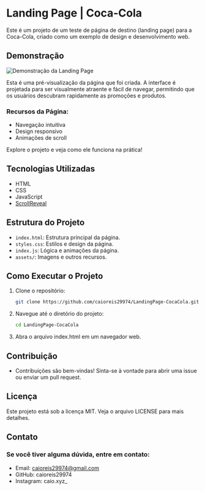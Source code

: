 # Landing Page | Coca-Cola

Este é um projeto de um teste de página de destino (landing page) para a Coca-Cola, criado como um exemplo de design e desenvolvimento web.

## Demonstração

![Demonstração da Landing Page](https://github.com/caioreis29974/LandingPage-CocaCola/assets/example.jfif)

Esta é uma pré-visualização da página que foi criada. A interface é projetada para ser visualmente atraente e fácil de navegar, permitindo que os usuários descubram rapidamente as promoções e produtos.

### Recursos da Página:
- Navegação intuitiva
- Design responsivo
- Animações de scroll

Explore o projeto e veja como ele funciona na prática!

## Tecnologias Utilizadas

- HTML
- CSS
- JavaScript
- [ScrollReveal](https://unpkg.com/scrollreveal)

## Estrutura do Projeto

- `index.html`: Estrutura principal da página.
- `styles.css`: Estilos e design da página.
- `index.js`: Lógica e animações da página.
- `assets/`: Imagens e outros recursos.

## Como Executar o Projeto

1. Clone o repositório:
   ```bash
   git clone https://github.com/caioreis29974/LandingPage-CocaCola.git
   ```
2. Navegue até o diretório do projeto:
   ```bash
   cd LandingPage-CocaCola
   ``` 
3. Abra o arquivo index.html em um navegador web.

## Contribuição
- Contribuições são bem-vindas! Sinta-se à vontade para abrir uma issue ou enviar um pull request.

## Licença
Este projeto está sob a licença MIT. Veja o arquivo LICENSE para mais detalhes.

## Contato
### Se você tiver alguma dúvida, entre em contato:
- Email: caioreis29974@gmail.com
- GitHub: caioreis29974
- Instagram: caio.xyz_
